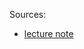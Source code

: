 Sources:  
- [lecture note](http://spiff.rit.edu/classes/phys559/lectures/dynamic_heat/dynamic_heat.html)